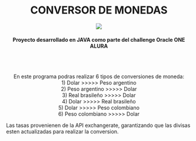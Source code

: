 
<h1 align="center"> CONVERSOR DE MONEDAS </h1>
<p align="center">
   <img src="https://img.shields.io/badge/Status-Terminado-green">
</p>
<h4 align="center">
Proyecto desarrollado en JAVA como parte del challenge Oracle ONE ALURA
</h4>
<br><br>
<p align="center"> 
  En este programa podras realizar 6 tipos de conversiones de moneda: 
                   <br> 1) Dolar >>>>> Peso argentino
                   <br> 2) Peso argentino >>>>> Dolar
                   <br> 3) Real brasileño >>>>> Dolar
                   <br> 4) Dolar >>>>> Real brasileño
                   <br> 5) Dolar >>>>> Peso colombiano
                   <br> 6) Peso colombiano >>>>> Dolar
  
  Las tasas provenienen de la  API exchangerate, garantizando que las divisas esten actualizadas para realizar la conversion. 
  
</p>
